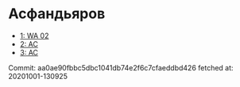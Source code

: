 # Асфандьяров
- [1: WA 02](1.md)
- [2: AC](2.md)
- [3: AC](3.md)

Commit: aa0ae90fbbc5dbc1041db74e2f6c7cfaeddbd426
 fetched at: 20201001-130925
